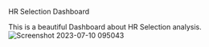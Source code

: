 HR Selection Dashboard

This is a beautiful Dashboard about HR Selection analysis.
![Screenshot 2023-07-10 095043](https://github.com/Shantanu2007/POWER-BI-Dashboard/assets/118951213/a7fe06a9-a293-4776-b623-6f2611c47bae)



